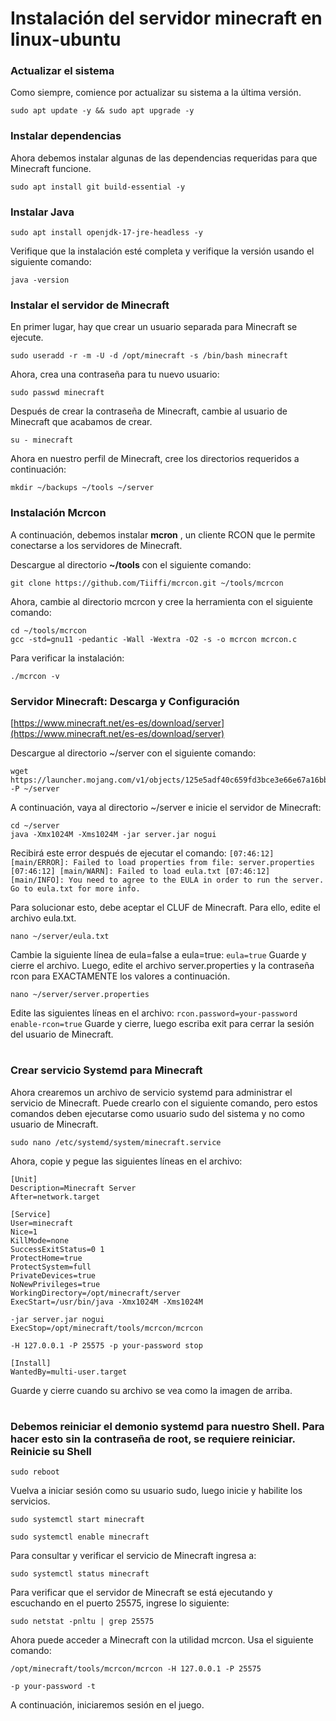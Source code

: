 # Instalación del servidor minecraft en linux-ubuntu


### Actualizar el sistema
Como siempre, comience por actualizar su sistema a la última versión.
````
sudo apt update -y && sudo apt upgrade -y
````
### Instalar dependencias
Ahora debemos instalar algunas de las dependencias requeridas para que Minecraft funcione.
````
sudo apt install git build-essential -y
````
### Instalar Java
````
sudo apt install openjdk-17-jre-headless -y
````
Verifique que la instalación esté completa y verifique la versión usando el siguiente comando:
````
java -version
````
### Instalar el servidor de Minecraft
En primer lugar, hay que crear un usuario separada para Minecraft se ejecute.
````
sudo useradd -r -m -U -d /opt/minecraft -s /bin/bash minecraft
````
Ahora, crea una contraseña para tu nuevo usuario:
````
sudo passwd minecraft
````
Después de crear la contraseña de Minecraft, cambie al usuario de Minecraft que acabamos de crear.
````
su - minecraft
````
Ahora en nuestro perfil de Minecraft, cree los directorios requeridos a continuación:
````
mkdir ~/backups ~/tools ~/server
````

### Instalación Mcrcon
A continuación, debemos instalar **mcron** , un cliente RCON que le permite conectarse a los servidores de Minecraft.

Descargue al directorio **~/tools** con el siguiente comando:
````
git clone https://github.com/Tiiffi/mcrcon.git ~/tools/mcrcon
````
Ahora, cambie al directorio mcrcon y cree la herramienta con el siguiente comando:
````
cd ~/tools/mcrcon
gcc -std=gnu11 -pedantic -Wall -Wextra -O2 -s -o mcrcon mcrcon.c
````
Para verificar la instalación:
````
./mcrcon -v
````
### Servidor Minecraft: Descarga y Configuración
[https://www.minecraft.net/es-es/download/server](https://www.minecraft.net/es-es/download/server)  

Descargue al directorio ~/server con el siguiente comando:
````
wget https://launcher.mojang.com/v1/objects/125e5adf40c659fd3bce3e66e67a16bb49ecc1b9/server.jar -P ~/server
````

A continuación, vaya al directorio ~/server e inicie el servidor de Minecraft:
````
cd ~/server
java -Xmx1024M -Xms1024M -jar server.jar nogui
````
Recibirá este error después de ejecutar el comando:
`[07:46:12] [main/ERROR]: Failed to load properties from file:
server.properties
[07:46:12] [main/WARN]: Failed to load eula.txt
[07:46:12] [main/INFO]: You need to agree to the EULA
in order to run the server. Go to eula.txt for more info.`

Para solucionar esto, debe aceptar el CLUF de Minecraft. Para ello, edite el archivo eula.txt.


````
nano ~/server/eula.txt
````
Cambie la siguiente línea de eula=false a eula=true:
`eula=true`
Guarde y cierre el archivo. Luego, edite el archivo server.properties y la contraseña rcon para EXACTAMENTE los valores a continuación.
````
nano ~/server/server.properties
````
Edite las siguientes líneas en el archivo:
`rcon.password=your-password
enable-rcon=true`
Guarde y cierre, luego escriba exit para cerrar la sesión del usuario de Minecraft.
#
### Crear servicio Systemd para Minecraft

Ahora crearemos un archivo de servicio systemd para administrar el servicio de Minecraft. Puede crearlo con el siguiente comando, pero estos comandos deben ejecutarse como usuario sudo del sistema y no como usuario de Minecraft.
````
sudo nano /etc/systemd/system/minecraft.service
````
Ahora, copie y pegue las siguientes líneas en el archivo:

````
[Unit]
Description=Minecraft Server
After=network.target

[Service]
User=minecraft
Nice=1
KillMode=none
SuccessExitStatus=0 1
ProtectHome=true
ProtectSystem=full
PrivateDevices=true
NoNewPrivileges=true
WorkingDirectory=/opt/minecraft/server
ExecStart=/usr/bin/java -Xmx1024M -Xms1024M
````
````
-jar server.jar nogui
ExecStop=/opt/minecraft/tools/mcrcon/mcrcon
````
````
-H 127.0.0.1 -P 25575 -p your-password stop

[Install]
WantedBy=multi-user.target
````
Guarde y cierre cuando su archivo se vea como la imagen de arriba.

#
### Debemos reiniciar el demonio systemd para nuestro Shell. Para hacer esto sin la contraseña de root, se requiere reiniciar. Reinicie su Shell
````
sudo reboot
````
Vuelva a iniciar sesión como su usuario sudo, luego inicie y habilite los servicios.
````
sudo systemctl start minecraft
````
````
sudo systemctl enable minecraft
````
Para consultar y verificar el servicio de Minecraft ingresa a:
````
sudo systemctl status minecraft
````
Para verificar que el servidor de Minecraft se está ejecutando y escuchando en el puerto 25575, ingrese lo siguiente:
````
sudo netstat -pnltu | grep 25575
````
Ahora puede acceder a Minecraft con la utilidad mcrcon. Usa el siguiente comando:
````
/opt/minecraft/tools/mcrcon/mcrcon -H 127.0.0.1 -P 25575
````

````
-p your-password -t
````
A continuación, iniciaremos sesión en el juego.
